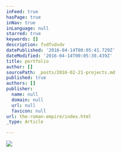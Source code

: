 ```yaml
---
inFeed: true
hasPage: true
inNav: true
inLanguage: null
starred: true
keywords: []
description: fvdfvdvdv
datePublished: '2016-04-14T00:05:41.729Z'
dateModified: '2016-04-14T00:05:30.439Z'
title: portfolio
author: []
sourcePath: _posts/2016-02-21-projects.md
published: true
authors: []
publisher:
  name: null
  domain: null
  url: null
  favicon: null
url: the-roman-empire/index.html
_type: Article

---
```

![](https://the-grid-user-content.s3-us-west-2.amazonaws.com/e36b4952-b3f4-4f3f-9e3c-03ac7c4e4ec7.jpg)